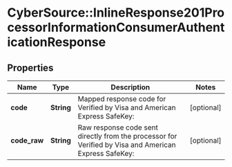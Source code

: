 # CyberSource::InlineResponse201ProcessorInformationConsumerAuthenticationResponse

## Properties
Name | Type | Description | Notes
------------ | ------------- | ------------- | -------------
**code** | **String** | Mapped response code for Verified by Visa and American Express SafeKey:  | [optional] 
**code_raw** | **String** | Raw response code sent directly from the processor for Verified by Visa and American Express SafeKey:  | [optional] 


